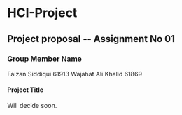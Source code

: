# HCI-Project

## Project proposal -- Assignment No 01

### Group Member Name
Faizan Siddiqui 61913
Wajahat Ali Khalid 61869

#### Project Title
Will decide soon.
